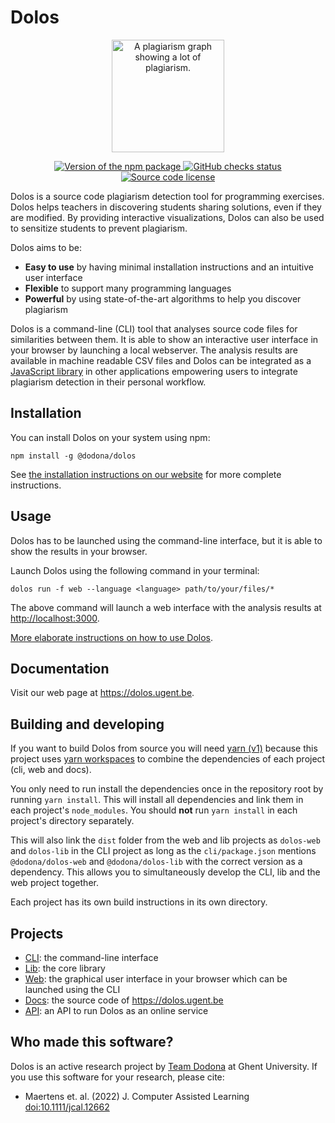 # Dolos

<p align="center">
  <a href="https://dolos.ugent.be">
    <img width="180" src="https://github.com/dodona-edu/dolos/blob/main/docs/public/images/demo-exercise-graph-circle.png" alt="A plagiarism graph showing a lot of plagiarism.">
  </a>
</p>

<p align="center">
  <a href="https://www.npmjs.com/package/@dodona/dolos">
    <img src="https://img.shields.io/npm/v/@dodona/dolos.svg" alt="Version of the npm package">
  </a>
  <a href="https://github.com/dodona-edu/dolos/actions?query=branch%3Amain">
    <img src="https://github.com/dodona-edu/dolos/actions/workflows/ci-cd.yml/badge.svg" alt="GitHub checks status">
  </a>
  <a href="https://github.com/dodona-edu/dolos/blob/main/LICENSE">
    <img alt="Source code license" src="https://img.shields.io/github/license/dodona-edu/dolos">
  </a>
</p>

Dolos is a source code plagiarism detection tool for programming exercises.
Dolos helps teachers in discovering students sharing solutions, even if they are
modified. By providing interactive visualizations, Dolos can also be used to
sensitize students to prevent plagiarism.

Dolos aims to be:

- **Easy to use** by having minimal installation instructions and an intuitive user interface
- **Flexible** to support many programming languages
- **Powerful** by using state-of-the-art algorithms to help you discover plagiarism

Dolos is a command-line (CLI) tool that analyses source code files for similarities between them.
It is able to show an interactive user interface in your browser by launching a local webserver.
The analysis results are available in machine readable CSV files and Dolos can be integrated as a
[JavaScript library](https://www.npmjs.com/package/@dodona/dolos-lib{target="_blank"}) in other applications empowering
users to integrate plagiarism detection in their personal workflow.

## Installation

You can install Dolos on your system using npm:
```shell
npm install -g @dodona/dolos
```

See [the installation instructions on our website](https://dolos.ugent.be/guide/installation.html{target="_blank"}) for more complete instructions.

## Usage

Dolos has to be launched using the command-line interface, but it is able to
show the results in your browser.

Launch Dolos using the following command in your terminal:
```shell
dolos run -f web --language <language> path/to/your/files/*
```
The above command will launch a web interface with the analysis results at <http://localhost:3000>.

[More elaborate instructions on how to use Dolos](https://dolos.ugent.be/guide/running.html{target="_blank"}).

## Documentation

Visit our web page at <https://dolos.ugent.be>.

## Building and developing

If you want to build Dolos from source you will need
[yarn (v1)](https://classic.yarnpkg.com/en/docs/install{target="_blank"}) because this project
uses [yarn workspaces](https://classic.yarnpkg.com/en/docs/workspaces/{target="_blank"}) to
combine the dependencies of each project (cli, web and docs).

You only need to run install the dependencies once in the repository root by
running `yarn install`. This will install all dependencies and link them in each
project's `node_modules`. You should **not** run `yarn install` in each
project's directory separately.

This will also link the `dist` folder from the web and lib projects as
`dolos-web` and `dolos-lib` in the CLI project as long as the
`cli/package.json` mentions `@dodona/dolos-web` and `@dodona/dolos-lib` with
the correct version as a dependency. This allows you to simultaneously develop
the CLI, lib and the web project together.

Each project has its own build instructions in its own directory.

## Projects

- [CLI](https://github.com/dodona-edu/dolos/tree/main/cli{target="_blank"}): the command-line interface
- [Lib](https://github.com/dodona-edu/dolos/tree/main/lib{target="_blank"}): the core library
- [Web](https://github.com/dodona-edu/dolos/tree/main/web{target="_blank"}): the graphical user interface in your browser which can be launched using the CLI
- [Docs](https://github.com/dodona-edu/dolos/tree/main/docs{target="_blank"}): the source code of <https://dolos.ugent.be>
- [API](https://github.com/dodona-edu/dolos/tree/main/api{target="_blank"}): an API to run Dolos as an online service

## Who made this software?

Dolos is an active research project by [Team Dodona](https://dodona.ugent.be/en/about/) at Ghent University. If you use this software for your research, please cite:

- Maertens et. al. (2022) J. Computer Assisted Learning [doi:10.1111/jcal.12662](https://doi.org/10.1111/jcal.12662)
